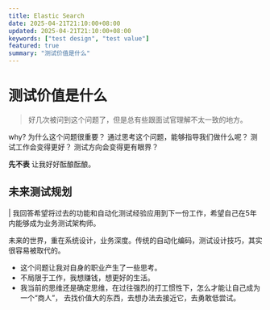 ```yaml
---
title: Elastic Search
date: 2025-04-21T21:10:00+08:00
updated: 2025-04-21T21:10:00+08:00
keywords: ["test design", "test value"]
featured: true
summary: "测试价值是什么"
---
```


# 测试价值是什么

> 好几次被问到这个问题了，但是总有些跟面试官理解不太一致的地方。

why? 为什么这个问题很重要？ 通过思考这个问题，能够指导我们做什么呢？ 测试工作会变得更好？ 测试方向会变得更有眼界？

**先不表** 让我好好酝酿酝酿。


## 未来测试规划

| 我回答希望将过去的功能和自动化测试经验应用到下一份工作，希望自己在5年内能够成为业务测试架构师。

未来的世界，重在系统设计，业务深度。传统的自动化编码，测试设计技巧，其实很容易被取代的。

- 这个问题让我对自身的职业产生了一些思考。
- 不局限于工作，我想赚钱，想更好的生活。
- 我当前的思维还是确定思维，在过往强烈的打工惯性下，怎么才能让自己成为一个“商人”， 去找价值大的东西，去想办法去接近它，去勇敢低尝试。
